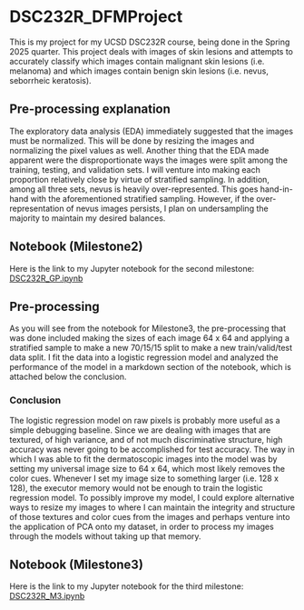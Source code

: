 # DSC232R_DFMProject
This is my project for my UCSD DSC232R course, being done in the Spring 2025 quarter. This project deals with images of skin lesions and attempts to accurately classify which images contain malignant skin lesions (i.e. melanoma) and which images contain benign skin lesions (i.e. nevus, seborrheic keratosis).

## Pre-processing explanation
The exploratory data analysis (EDA) immediately suggested that the images must be normalized. This will be done by resizing the images and normalizing the pixel values as well. Another thing that the EDA made apparent were the disproportionate ways the images were split among the training, testing, and validation sets. I will venture into making each proportion relatively close by virtue of stratified sampling. In addition, among all three sets, nevus is heavily over-represented. This goes hand-in-hand with the aforementioned stratified sampling. However, if the over-representation of nevus images persists, I plan on undersampling the majority to maintain my desired balances.

## Notebook (Milestone2)
Here is the link to my Jupyter notebook for the second milestone: [DSC232R_GP.ipynb](./DSC232R_GP.ipynb)

## Pre-processing
As you will see from the notebook for Milestone3, the pre-processing that was done included making the sizes of each image 64 x 64 and applying a stratified sample to make a new 70/15/15 split to make a new train/valid/test data split. I fit the data into a logistic regression model and analyzed the performance of the model in a markdown section of the notebook, which is attached below the conclusion.

### Conclusion
The logistic regression model on raw pixels is probably more useful as a simple debugging baseline. Since we are dealing with images that are textured, of high variance, and of not much discriminative structure, high accuracy was never going to be accomplished for test accuracy. The way in which I was able to fit the dermatoscopic images into the model was by setting my universal image size to 64 x 64, which most likely removes the color cues. Whenever I set my image size to something larger (i.e. 128 x 128), the executor memory would not be enough to train the logistic regression model. To possibly improve my model, I could explore alternative ways to resize my images to where I can maintain the integrity and structure of those textures and color cues from the images and perhaps venture into the application of PCA onto my dataset, in order to process my images through the models without taking up that memory.

## Notebook (Milestone3)
Here is the link to my Jupyter notebook for the third milestone: [DSC232R_M3.ipynb](./DSC232R_M3.ipynb)
